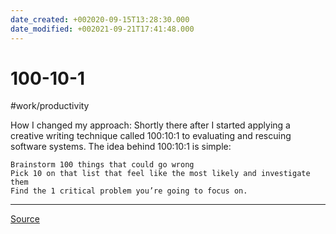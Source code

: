 ```yaml
---
date_created: +002020-09-15T13:28:30.000
date_modified: +002021-09-21T17:41:48.000
---
```


# 100-10-1

#work/productivity

How I changed my approach: Shortly there after I started applying a creative writing technique called 100:10:1 to evaluating and rescuing software systems. The idea behind 100:10:1 is simple:

    Brainstorm 100 things that could go wrong
    Pick 10 on that list that feel like the most likely and investigate them
    Find the 1 critical problem you’re going to focus on.

---

[Source](https://medium.com/@bellmar/all-the-best-engineering-advice-i-stole-from-non-technical-people-eb7f90ca2f5f)
